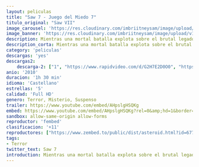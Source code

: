 ```yaml
---
layout: peliculas
title: "Saw 7 - Juego del Miedo 7"
titulo_original: "Saw VII"
image_carousel: 'https://res.cloudinary.com/imbriitneysam/image/upload/v1544148769/saw7-poster-min.jpg'
image_banner: 'https://res.cloudinary.com/imbriitneysam/image/upload/v1544148770/saw7-banner-min.jpg'
description: Mientras una mortal batalla explota sobre el brutal legado de Jigsaw, un grupo de supervivientes busca el apoyo del gurú de la autoayuda Bobby Dagen, un hombre que con sus oscuros secretos provocará una nueva ola de terror.
description_corta: Mientras una mortal batalla explota sobre el brutal legado de Jigsaw, un grupo de supervivientes busca el apoyo del gurú de la autoayuda Bobby Dagen, un hombre que con sus oscuros secretos provocará una nueva ola de terror.
category: 'peliculas'
descargas: 'yes'
descargas2:
    descarga-2: ["1", "https://www.rapidvideo.com/d/G2H7E2D0O0", "https://www.google.com/s2/favicons?domain=www.rapidvideo.com","RapidVideo","https://res.cloudinary.com/imbriitneysam/image/upload/v1541473684/mexico.png", "Latino", "Full HD"]
anio: '2010'
duracion: '1h 30 min'
idioma: 'Castellano'
estrellas: '5'
calidad: 'Full HD'
genero: Terror, Misterio, Suspenso
trailer: https://www.youtube.com/embed/AHpslgHSQKg
embed: https://www.youtube.com/embed/AHpslgHSQKg?rel=0&amp;hd=1&border=0&wmode=opaque&enablejsapi=1&modestbranding=1&controls=1&showinfo=1
sandbox: allow-same-origin allow-forms
reproductor: 'fembed'
clasificacion: '+11'
reproductores: ["https://www.zembed.to/public/dist/asteroid.html?id=677504d8e44501eff763ea4414adcd94&title=Saw%207"]
tags:
- Terror
twitter_text: Saw 7
introduction: Mientras una mortal batalla explota sobre el brutal legado de Jigsaw, un grupo de supervivientes busca el apoyo del gurú de la autoayuda Bobby Dagen, un hombre que con sus oscuros secretos provocará una nueva ola de terror.
---
```



 







